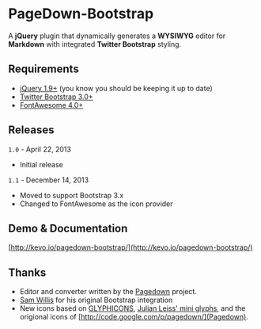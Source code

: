 # PageDown-Bootstrap

A **jQuery** plugin that dynamically generates a **WYSIWYG** editor for **Markdown** with integrated **Twitter Bootstrap** styling.

## Requirements
* [jQuery 1.9+](http://jquery.com) (you know you should be keeping it up to date)
* [Twitter Bootstrap 3.0+](http://getbootstrap.com/)
* [FontAwesome 4.0+](http://fontawesome.io/)

## Releases

```1.0``` - April 22, 2013
* Initial release

```1.1``` - December 14, 2013
* Moved to support Bootstrap 3.x
* Changed to FontAwesome as the icon provider

## Demo & Documentation
[http://kevo.io/pagedown-bootstrap/](http://kevo.io/pagedown-bootstrap/)

## Thanks
* Editor and converter written by the [Pagedown](http://code.google.com/p/pagedown/) project.
* [Sam Willis](https://github.com/samwillis/pagedown-bootstrap) for his original Bootstrap integration
* New icons based on [GLYPHICONS](http://glyphicons.com), [Julian Leiss' mini glyphs](http://dribbble.com/shots/365544-Mini-glyphs-12-px-Free-PSD), and the origional icons of [http://code.google.com/p/pagedown/](Pagedown).

